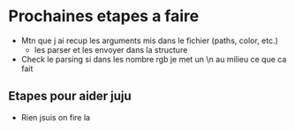 # Prochaines etapes a faire

- Mtn que j ai recup les arguments mis dans le fichier (paths, color, etc.)
	- les parser et les envoyer dans la structure
- Check le parsing si dans les nombre rgb je met un \n au milieu ce que ca fait

## Etapes pour aider juju
- Rien jsuis on fire la